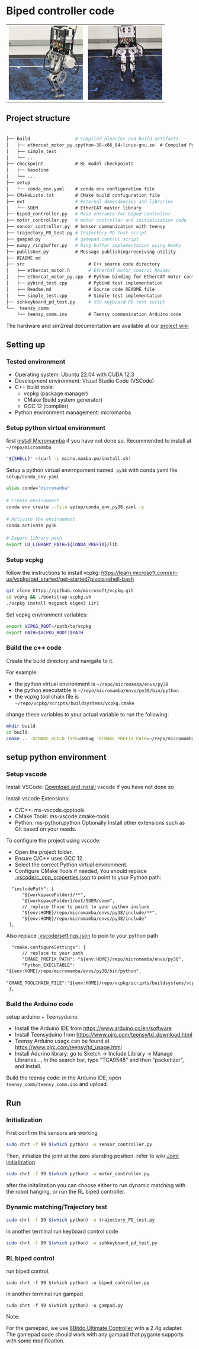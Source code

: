 
# Biped controller code

<table>
<tr>
<td><img src="doc/image/dukehumanoidv1-thumbnails_1.gif" alt="Duke Humanoid V1 Thumbnail 1" style="width: 200px; height: 200px;"></td>
<td><img src="doc/image/dukehumanoidv1-thumbnails.gif" alt="Duke Humanoid V1 Thumbnail 2" style="width: 200px; height: 200px;"></td>
</tr>
</table>

## Project structure

```bash

├── build                 # Compiled binaries and build artifacts
│   ├── ethercat_motor_py.cpython-38-x86_64-linux-gnu.so  # Compiled Python extension
│   ├── simple_test
│   └── ...
├── checkpoint            # RL model checkpoints
│   ├── baseline
│   └── ...
├── setup                   
│   └── conda_env.yaml    # conda env configuration file
├── CMakeLists.txt        # CMake build configuration file
├── ext                   # External dependencies and libraries
│   └── SOEM              # EtherCAT master library
├── biped_controller.py   # Main entrance for biped controller
├── motor_controller.py   # motor controller and initialization code
├── sensor_controller.py  # Sensor communication with teensy
├── trajectory_PD_test.py # Trajectory PD test script
├── gampad.py             # gamepad control script
├── numpy_ringbuffer.py   # Ring buffer implementation using NumPy
├── publisher.py          # Message publishing/receiving utility
├── README.md  
├── src                        # C++ source code directory
│   ├── ethercat_motor.h       # EtherCAT motor control header
│   ├── ethercat_motor_py.cpp  # Python binding for EtherCAT motor control
│   ├── pybind_test.cpp        # Pybind test implementation
│   ├── Readme.md              # Source code README file
│   └── simple_test.cpp        # Simple test implementation
├── sshkeyboard_pd_test.py     # SSH keyboard PD test script
└──  teensy_comm
    └── teensy_comm.ino        # Teensy communication Arduino code

```
The hardware and sim2real documentation are available at our [project wiki](https://www.notion.so/Duke-Humanoid-V1-b-38d54de887d1403a82f2367490c45b89)

## Setting up

### Tested environment
- Operating system: Ubuntu 22.04 with CUDA 12.3
- Development environment: Visual Studio Code (VSCode)
- C++ build tools:
  -  vcpkg (package manager)
  - CMake (build system generator)
  - GCC 12 (compiler)
- Python environment management: micromanba

### Setup python virtual environment
 first [install Micromamba](https://mamba.readthedocs.io/en/latest/installation/micromamba-installation.html) if you have not done so. Recommended to install at `~/repo/micromamba`


```bash
"${SHELL}" <(curl -L micro.mamba.pm/install.sh)
```

Setup a python virtual envirnpoment named  `py38` with conda yaml file `setup/conda_env.yaml` 

```bash
alias conda="micromamba"

# Create environment
conda env create --file setup/conda_env_py38.yaml -y

# Activate the environment
conda activate py38

# Export library path
export LD_LIBRARY_PATH=${CONDA_PREFIX}/lib
```


### Setup vcpkg

follow the instructions to install vcpkg: 
https://learn.microsoft.com/en-us/vcpkg/get_started/get-started?pivots=shell-bash

```bash
git clone https://github.com/microsoft/vcpkg.git
cd vcpkg && ./bootstrap-vcpkg.sh
./vcpkg install msgpack eigen3 iir1

```

Set vcpkg environment variables:
```bash
export VCPKG_ROOT=/path/to/vcpkg
export PATH=$VCPKG_ROOT:$PATH
```



### Build the c++ code

Create the build directory and navigate to it.

For example:
- the python virtual environment is `~/repo/micromamba/envs/py38`
- the python executatble is `~/repo/micromamba/envs/py38/bin/python`
- the vcpkg tool chain file is `~/repo/vcpkg/scripts/buildsystems/vcpkg.cmake`

change these variables to your actual variable to run the following:

```bash
mkdir build
cd build
cmake .. -DCMAKE_BUILD_TYPE=Debug -DCMAKE_PREFIX_PATH=~/repo/micromamba/envs/py38 -DPython_EXECUTABLE=~/repo/micromamba/envs/py38/bin/python -DCMAKE_TOOLCHAIN_FILE=~/repo/vcpkg/scripts/buildsystems/vcpkg.cmake -G Ninja
```

## setup python environment



### Setup vscode
Install VSCode: [Download and install](https://code.visualstudio.com/download) vscode if you have not done so

Install vscode Extensions:
- C/C++: ms-vscode.cpptools
- CMake Tools: ms-vscode.cmake-tools
- Python: ms-python.python
Optionally Install other extensions such as Git based on your needs.

To configure the project using vscode:
- Open the project folder.
- Ensure C/C++ uses GCC 12.
- Select the correct Python virtual environment.
- Configure CMake Tools if needed, You should replace [.vscode/c_cpp_properties.json](.vscode/c_cpp_properties.json) to point to your Python path:
```
  "includePath": [
      "${workspaceFolder}/**",
      "${workspaceFolder}/ext/SOEM/soem",
      // replace those to point to your python include
      "${env:HOME}/repo/micromamba/envs/py38/include/**",
      "${env:HOME}/repo/micromamba/envs/py38/include"
 ],
```
 Also replace [.vscode/settings.json](.vscode/settings.json) to poin to your python path
```
  "cmake.configureSettings": {
      // replace to your path
      "CMAKE_PREFIX_PATH": "${env:HOME}/repo/micromamba/envs/py38",
      "Python_EXECUTABLE": "${env:HOME}/repo/micromamba/envs/py38/bin/python",
      "CMAKE_TOOLCHAIN_FILE":"${env:HOME}/repo/vcpkg/scripts/buildsystems/vcpkg.cmake",
 },
```

### Build the Arduino code

setup arduino + Teensyduino
- Install the Arduino IDE from https://www.arduino.cc/en/software
- Install Teensyduino from https://www.pjrc.com/teensy/td_download.html
- Teensy Arduino usage can be found at https://www.pjrc.com/teensy/td_usage.html
- Install Adurino library: go to Sketch -> Include Library -> Manage Libraries..., In the search bar, type "TCA9548" and then "packetizer", and install.

Build the teensy code: in the Arduino IDE, open `teensy_comm/teensy_comm.ino` and upload.


## Run

### Initialization
First confirm the sensors are working
```bash
sudo chrt -f 99 $(which python) -u sensor_controller.py
```

Then, initialize the joint at the zero standing position. refer to wiki:[Joint initialization](https://sleepy-yoke-a21.notion.site/Sim2real-ebbd3cc351294a97a796040b54091273#a068aad6d80e4ee8bc613af9ba50b854)
```bash
sudo chrt -f 99 $(which python) -u motor_controller.py

```
after the initalization you can choose either to run dynamic matching with the robot hanging,
or run the RL biped controller.


### Dynamic matching/Trajectory test 
```bash
sudo chrt -f 99 $(which python) -u trajectory_PD_test.py

```
in another terminal run keyboard control code
```bash
sudo chrt -f 99 $(which python) -u sshkeyboard_pd_test.py
```


### RL biped control
run biped control.
```
sudo chrt -f 99 $(which python) -u biped_controller.py
```
in another terminal run gampad
```
sudo chrt -f 99 $(which python) -u gampad.py
```

Note: 

For the gamepad, we use [8Bitdo Ultimate Controller](https://www.8bitdo.com/ultimate-bluetooth-controller/) with a 2.4g adapter. The gamepad code should work with any gampad that pygame supports with some modification. 